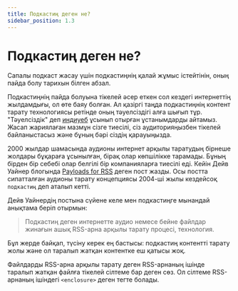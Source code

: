 ```yaml
---
title: Подкастиң деген не?
sidebar_position: 1.3
---
```


# Подкастиң деген не?

Сапалы подкаст жасау үшін подкастиңнің қалай жұмыс істейтінін, оның пайда болу тарихын білген абзал.

Подкастиңнің пайда болуына тікелей әсер еткен сол кездегі интернеттің жылдамдығы, ол өте баяу болған. Ал қазіргі таңда подкастиңнің контент тарату технологиясы ретінде оның тәуелсіздігі алға шығып тұр. "Тәуелсіздік" деп [индиуеб](https://indieweb.org/) ұсынып отырған ұстанымдарды айтамыз. Жасап жариялаған мазмұн сізге тиесілі, сіз аудиторияңызбен тікелей байланыстасыз және бұның бәрі сіздің қарауыңызда.

2000 жылдар шамасында аудионы интернет арқылы таратудың бірнеше жолдары бұқараға ұсынылған, бірақ олар көпшілікке тарамады. Бұның бірден бір себебі олар белгілі бір компанияларға тиесілі еді. Кейін Дейв Уайнер блогында [Payloads for RSS](http://scripting.com/davenet/2001/01/11/payloadsForRss.html) деген пост жазды. Осы постта сипатталған аудионы тарату концепциясы 2004-ші жылы кездейсоқ `подкастиң` деп аталып кетті.

Дейв Уайнердің постына сүйене келе мен подкастиңге мынандай анықтама беріп отырмын:

> Подкастиң деген интернетте аудио немесе бейне файлдар жинағын ашық RSS-арна арқылы тарату процесі, технология.

Бұл жерде байқап, түсіну керек ең бастысы: подкастиң контентті тарату жолы және ол таралып жатқан контентке еш қатысы жоқ.

Файлдарды RSS-арна арқылы тарату деген RSS-арнаның ішінде таралып жатқан файлға тікелей сілтеме бар деген сөз. Ол сілтеме RSS-арнаның ішіндегі `<enclosure>` деген тегте болады.
